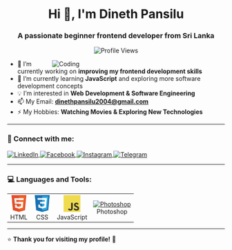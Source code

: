 <h1 align="center">Hi 👋, I'm Dineth Pansilu</h1>
<h3 align="center">A passionate beginner frontend developer from Sri Lanka</h3>

<p align="center">
  <img src="https://komarev.com/ghpvc/?username=dinethpansiluw&label=Profile%20views&color=0e75b6&style=flat" alt="Profile Views" />
</p>

<img align="right" alt="Coding" width="400" src="https://media.giphy.com/media/qgQUggAC3Pfv687qPC/giphy.gif">

- 🔭 I’m currently working on **improving my frontend development skills**  
- 🌱 I’m currently learning **JavaScript** and exploring more software development concepts  
- 💡 I’m interested in **Web Development & Software Engineering**  
- 📫 My Email: **dinethpansilu2004@gmail.com**  
- ⚡ My Hobbies: **Watching Movies & Exploring New Technologies**  

---

<h3 align="left">🚀 Connect with me:</h3>
<p align="left">
  <a href="https://linkedin.com/in/dinethpansiluw" target="_blank">
    <img align="center" src="https://raw.githubusercontent.com/rahuldkjain/github-profile-readme-generator/master/src/images/icons/Social/linked-in-alt.svg" alt="LinkedIn" height="30" width="40" />
  </a>
  <a href="https://fb.com/dinethpansiluw" target="_blank">
    <img align="center" src="https://raw.githubusercontent.com/rahuldkjain/github-profile-readme-generator/master/src/images/icons/Social/facebook.svg" alt="Facebook" height="30" width="40" />
  </a>
  <a href="https://instagram.com/dinethpansiluw" target="_blank">
    <img align="center" src="https://raw.githubusercontent.com/rahuldkjain/github-profile-readme-generator/master/src/images/icons/Social/instagram.svg" alt="Instagram" height="30" width="40" />
  </a>
  <a href="https://t.me/DinethPansilu" target="_blank">
    <img align="center" src="https://upload.wikimedia.org/wikipedia/commons/8/82/Telegram_logo.svg" alt="Telegram" height="30" width="40" />
  </a>
</p>

---

<h3 align="left">💻 Languages and Tools:</h3>

<table>
  <tr>
    <td align="center">
      <a href="https://developer.mozilla.org/en-US/docs/Web/HTML" target="_blank">
        <img src="https://raw.githubusercontent.com/devicons/devicon/master/icons/html5/html5-original.svg" alt="HTML" width="40" height="40"/>
      </a>
      <br>HTML
    </td>
    <td align="center">
      <a href="https://developer.mozilla.org/en-US/docs/Web/CSS" target="_blank">
        <img src="https://raw.githubusercontent.com/devicons/devicon/master/icons/css3/css3-original.svg" alt="CSS" width="40" height="40"/>
      </a>
      <br>CSS
    </td>
    <td align="center">
      <a href="https://developer.mozilla.org/en-US/docs/Web/JavaScript" target="_blank">
        <img src="https://raw.githubusercontent.com/devicons/devicon/master/icons/javascript/javascript-original.svg" alt="JavaScript" width="40" height="40"/>
      </a>
      <br>JavaScript
    </td>
    <td align="center">
      <a href="https://www.adobe.com/products/photoshop.html" target="_blank">
        <img src="https://upload.wikimedia.org/wikipedia/commons/a/af/Adobe_Photoshop_CC_icon.svg" alt="Photoshop" width="40" height="40"/>
      </a>
      <br>Photoshop
    </td>
  </tr>
</table>

---

⭐ **Thank you for visiting my profile!** 🚀
